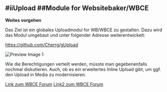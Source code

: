 #**iiUpload**
##Module for Websitebaker/WBCE
---

**Weites vorgehen** 

Das Ziel ist ein globales Uploadmodul for WB/WBCE zu gestalten.
Dazu wird das Modul umgebaut und unter folgender Adresse weiterentwickelt:

https://github.com/Cherrg/gUpload

![Preview Image 1](https://cdn.rawgit.com/Cherrg/iiUpload/master/images/globalupload_idee.svg "Preview Image 1")

Wie die Berechtigungen verteilt werden, müsste man gegebenenfalls nochmal diskutieren.
Auch, ob es ein erweitertes Inline Upload gibt, um ggf. den Upload in Media zu modernisieren.

[Link zum WBCE Forum](https://forum.wbce.org/viewtopic.php?pid=7934)
[Link2 zum WBCE Forum](https://forum.wbce.org/viewtopic.php?id=849)
